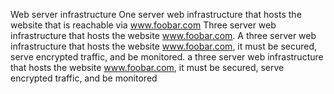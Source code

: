 Web server infrastructure
One server web infrastructure that hosts the website that is reachable via www.foobar.com
Three server web infrastructure that hosts the website www.foobar.com.
A three server web infrastructure that hosts the website www.foobar.com, it must be secured, serve encrypted traffic, and be monitored.
a three server web infrastructure that hosts the website www.foobar.com, it must be secured, serve encrypted traffic, and be monitored
